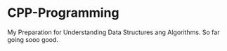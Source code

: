# CPP-Programming

My Preparation for Understanding Data Structures ang Algorithms.
So far going sooo good.

